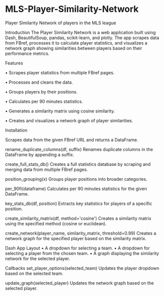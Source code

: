 # MLS-Player-Similarity-Network
Player Similarity Network of players in the MLS league


Introduction
The Player Similarity Network is a web application built using Dash, BeautifulSoup, pandas, scikit-learn, and plotly.
The app scrapes data from FBref, processes it to calculate player statistics, and visualizes a network graph showing similarities between players based on their performance metrics.

Features

•	Scrapes player statistics from multiple FBref pages.

•	Processes and cleans the data.

•	Groups players by their positions.

•	Calculates per 90 minutes statistics.

•	Generates a similarity matrix using cosine similarity.

•	Creates and visualizes a network graph of player similarities.

Installation


Scrapes data from the given FBref URL and returns a DataFrame.

rename_duplicate_columns(df, suffix)
Renames duplicate columns in the DataFrame by appending a suffix.

create_full_stats_db()
Creates a full statistics database by scraping and merging data from multiple FBref pages.

position_grouping(x)
Groups player positions into broader categories.

per_90fi(dataframe)
Calculates per 90 minutes statistics for the given DataFrame.

key_stats_db(df, position)
Extracts key statistics for players of a specific position.

create_similarity_matrix(df, method='cosine')
Creates a similarity matrix using the specified method (cosine or euclidean).

create_network(player_name, similarity_matrix, threshold=0.99)
Creates a network graph for the specified player based on the similarity matrix.

Dash App
Layout
•	A dropdown for selecting a team.
•	A dropdown for selecting a player from the chosen team.
•	A graph displaying the similarity network for the selected player.

Callbacks
set_player_options(selected_team)
Updates the player dropdown based on the selected team.

update_graph(selected_player)
Updates the network graph based on the selected player.


